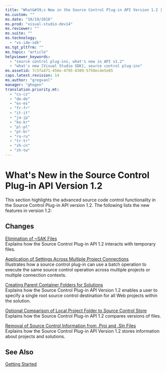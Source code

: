 ```yaml
---
title: "What&#39;s New in the Source Control Plug-in API Version 1.2 | Microsoft Docs"
ms.custom: ""
ms.date: "10/19/2016"
ms.prod: "visual-studio-dev14"
ms.reviewer: ""
ms.suite: ""
ms.technology: 
  - "vs-ide-sdk"
ms.tgt_pltfrm: ""
ms.topic: "article"
helpviewer_keywords: 
  - "source control plug-ins, what's new in API v1.2"
  - "what's new [Visual Studio SDK], source control plug-ins"
ms.assetid: 7c5fa471-456e-4f95-8309-5750ec4e5e85
caps.latest.revision: 14
ms.author: "gregvanl"
manager: "ghogen"
translation.priority.mt: 
  - "cs-cz"
  - "de-de"
  - "es-es"
  - "fr-fr"
  - "it-it"
  - "ja-jp"
  - "ko-kr"
  - "pl-pl"
  - "pt-br"
  - "ru-ru"
  - "tr-tr"
  - "zh-cn"
  - "zh-tw"
---
```

# What&#39;s New in the Source Control Plug-in API Version 1.2
This section highlights the advanced source code control functionality in the Source Control Plug-in API version 1.2. The following lists the new features in version 1.2:  
  
## Changes  
 [Elimination of ~SAK Files](../extensibility/elimination-of-~sak-files.md)  
 Explains how the Source Control Plug-in API 1.2 interacts with temporary files.  
  
 [Application of Settings Across Multiple Project Connections](../extensibility/application-of-settings-across-multiple-project-connections.md)  
 Illustrates how a source control plug-in can use a batch operation to execute the same source control operation across multiple projects or multiple connection contexts.  
  
 [Creating Parent Container Folders for Solutions](../extensibility/creating-parent-container-folders-for-solutions.md)  
 Explains how the Source Control Plug-in API Version 1.2 enables a user to specify a single root source control destination for all Web projects within the solution.  
  
 [Optional Comparison of Local Project Folder to Source Control Store](../extensibility/optional-comparison-of-local-project-folder-to-source-control-store.md)  
 Explains how the Source Control Plug-in API 1.2 compares versions of files.  
  
 [Removal of Source Control Information from .Proj and .Sln Files](../extensibility/removal-of-source-control-information-from-.proj-and-.sln-files.md)  
 Explains how the Source Control Plug-in API Version 1.2 stores information about projects and solutions.  
  
## See Also  
 [Getting Started](../extensibility/getting-started-with-source-control-plug-ins.md)
